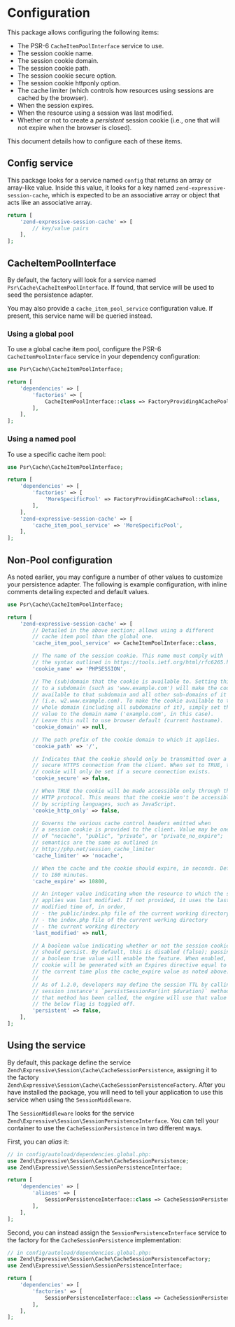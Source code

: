 # Configuration

This package allows configuring the following items:

- The PSR-6 `CacheItemPoolInterface` service to use.
- The session cookie name.
- The session cookie domain.
- The session cookie path.
- The session cookie secure option.
- The session cookie httponly option.
- The cache limiter (which controls how resources using sessions are cached by the browser).
- When the session expires.
- When the resource using a session was last modified.
- Whether or not to create a _persistent_ session cookie (i.e., one that will
  not expire when the browser is closed).

This document details how to configure each of these items.

## Config service

This package looks for a service named `config` that returns an array or
array-like value. Inside this value, it looks for a key named
`zend-expressive-session-cache`, which is expected to be an associative array or
object that acts like an associative array.

```php
return [
    'zend-expressive-session-cache' => [
        // key/value pairs
    ],
];
```

## CacheItemPoolInterface

By default, the factory will look for a service named
`Psr\Cache\CacheItemPoolInterface`. If found, that service will be used to seed
the persistence adapter.

You may also provide a `cache_item_pool_service` configuration value. If
present, this service name will be queried instead.

### Using a global pool

To use a global cache item pool, configure the PSR-6 `CacheItemPoolInterface`
service in your dependency configuration:

```php
use Psr\Cache\CacheItemPoolInterface;

return [
    'dependencies' => [
        'factories' => [
            CacheItemPoolInterface::class => FactoryProvidingACachePool::class,
        ],
    ],
];
```

### Using a named pool

To use a specific cache item pool:

```php
use Psr\Cache\CacheItemPoolInterface;

return [
    'dependencies' => [
        'factories' => [
            'MoreSpecificPool' => FactoryProvidingACachePool::class,
        ],
    ],
    'zend-expressive-session-cache' => [
        'cache_item_pool_service' => 'MoreSpecificPool',
    ],
];
```

## Non-Pool configuration

As noted earlier, you may configure a number of other values to customize your
persistence adapter. The following is example configuration, with inline
comments detailing expected and default values.

```php
use Psr\Cache\CacheItemPoolInterface;

return [
    'zend-expressive-session-cache' => [
        // Detailed in the above section; allows using a different
        // cache item pool than the global one.
        'cache_item_pool_service' => CacheItemPoolInterface::class,

        // The name of the session cookie. This name must comply with
        // the syntax outlined in https://tools.ietf.org/html/rfc6265.html
        'cookie_name' => 'PHPSESSION',

        // The (sub)domain that the cookie is available to. Setting this
        // to a subdomain (such as 'www.example.com') will make the cookie
        // available to that subdomain and all other sub-domains of it
        // (i.e. w2.www.example.com). To make the cookie available to the
        // whole domain (including all subdomains of it), simply set the
        // value to the domain name ('example.com', in this case).
        // Leave this null to use browser default (current hostname).
        'cookie_domain' => null,

        // The path prefix of the cookie domain to which it applies.
        'cookie_path' => '/',

        // Indicates that the cookie should only be transmitted over a
        // secure HTTPS connection from the client. When set to TRUE, the
        // cookie will only be set if a secure connection exists.
        'cookie_secure' => false,

        // When TRUE the cookie will be made accessible only through the
        // HTTP protocol. This means that the cookie won't be accessible
        // by scripting languages, such as JavaScript.
        'cookie_http_only' => false,

        // Governs the various cache control headers emitted when
        // a session cookie is provided to the client. Value may be one
        // of "nocache", "public", "private", or "private_no_expire";
        // semantics are the same as outlined in
        // http://php.net/session_cache_limiter
        'cache_limiter' => 'nocache',

        // When the cache and the cookie should expire, in seconds. Defaults
        // to 180 minutes.
        'cache_expire' => 10800,

        // An integer value indicating when the resource to which the session
        // applies was last modified. If not provided, it uses the last
        // modified time of, in order,
        // - the public/index.php file of the current working directory
        // - the index.php file of the current working directory
        // - the current working directory
        'last_modified' => null,

        // A boolean value indicating whether or not the session cookie
        // should persist. By default, this is disabled (false); passing
        // a boolean true value will enable the feature. When enabled, the
        // cookie will be generated with an Expires directive equal to the
        // the current time plus the cache_expire value as noted above.
        //
        // As of 1.2.0, developers may define the session TTL by calling the
        // session instance's `persistSessionFor(int $duration)` method. When
        // that method has been called, the engine will use that value even if
        // the below flag is toggled off.
        'persistent' => false,
    ],
];
```

## Using the service

By default, this package define the service `Zend\Expressive\Session\Cache\CacheSessionPersistence`,
assigning it to the factory `Zend\Expressive\Session\Cache\CacheSessionPersistenceFactory`.
After you have installed the package, you will need to tell your application to
use this service when using the `SessionMiddleware`.

The `SessionMiddleware` looks for the service `Zend\Expressive\Session\SessionPersistenceInterface`.
You can tell your container to use the `CacheSessionPersistence` in two
different ways.

First, you can _alias_ it:

```php
// in config/autoload/dependencies.global.php:
use Zend\Expressive\Session\Cache\CacheSessionPersistence;
use Zend\Expressive\Session\SessionPersistenceInterface;

return [
    'dependencies' => [
        'aliases' => [
            SessionPersistenceInterface::class => CacheSessionPersistence::class,
        ],
    ],
];
```

Second, you can instead assign the `SessionPersistenceInterface` service to the
factory for the `CacheSessionPersistence` implementation:

```php
// in config/autoload/dependencies.global.php:
use Zend\Expressive\Session\Cache\CacheSessionPersistenceFactory;
use Zend\Expressive\Session\SessionPersistenceInterface;

return [
    'dependencies' => [
        'factories' => [
            SessionPersistenceInterface::class => CacheSessionPersistenceFactory::class,
        ],
    ],
];
```

